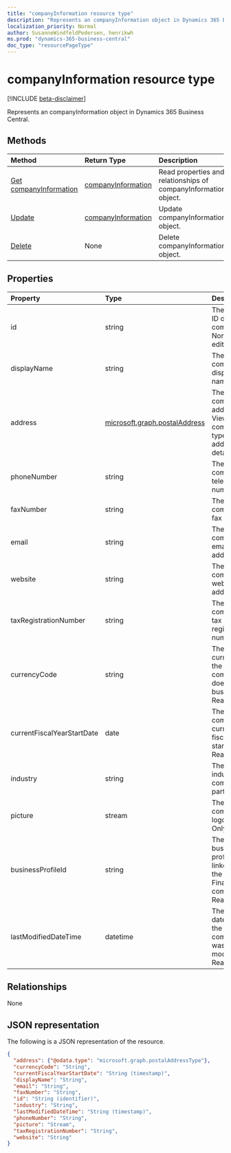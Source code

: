 ```yaml
---
title: "companyInformation resource type"
description: "Represents an companyInformation object in Dynamics 365 Business Central."
localization_priority: Normal
author: SusanneWindfeldPedersen, henrikwh
ms.prod: "dynamics-365-business-central"
doc_type: "resourcePageType"
---
```


# companyInformation resource type

[!INCLUDE [beta-disclaimer](../../includes/beta-disclaimer.md)]

Represents an companyInformation object in Dynamics 365 Business Central.

## Methods

| Method       | Return Type | Description |
|:-------------|:------------|:------------|
| [Get companyInformation](../api/dynamics-companyinformation-get.md) | [companyInformation](dynamics-companyinformation.md) | Read properties and relationships of companyInformation object. |
| [Update](../api/dynamics-companyinformation-update.md) | [companyInformation](dynamics-companyinformation.md) | Update companyInformation object. |
| [Delete](../api/dynamics-companyinformation-delete.md) | None | Delete companyInformation object. |

## Properties

| Property	   | Type	   |Description                           |
|:-------------|:--------|:-------------------------------------|
|id            |string|The unique ID of the company. Non-editable.|
|displayName   |string   |The company's display name.           |
|address       |[microsoft.graph.postalAddress](../resources/dynamics-complextypes.md)|The company's address. View the complex type for additional detail.|
|phoneNumber   |string   |The company's telephone number.       |
|faxNumber     |string   |The company's fax number.             |
|email         |string   |The company's email address.          |
|website       |string   |The company's website address.        |
|taxRegistrationNumber|string|The company's tax registration number.|
|currencyCode  |string   |The currency the company does business in. Read-Only.|
|currentFiscalYearStartDate|date|The company's current fiscal year start date. Read-Only.|
|industry      |string   |The industry the company is part of.  |
|picture       |stream   |The company logo. Read-Only.          |
|businessProfileId|string|The business profile ID linked to the Financials company. Read-Only.|
|lastModifiedDateTime|datetime|The last datetime the company was modified. Read-Only.|  

## Relationships

None

## JSON representation

The following is a JSON representation of the resource.

<!-- {
  "blockType": "resource",
  "optionalProperties": [

  ],
  "@odata.type": "microsoft.graph.companyInformation",
  "baseType": "",
  "keyProperty": "id"
}-->

```json
{
  "address": {"@odata.type": "microsoft.graph.postalAddressType"},
  "currencyCode": "String",
  "currentFiscalYearStartDate": "String (timestamp)",
  "displayName": "String",
  "email": "String",
  "faxNumber": "String",
  "id": "String (identifier)",
  "industry": "String",
  "lastModifiedDateTime": "String (timestamp)",
  "phoneNumber": "String",
  "picture": "Stream",
  "taxRegistrationNumber": "String",
  "website": "String"
}
```

<!-- uuid: 16cd6b66-4b1a-43a1-adaf-3a886856ed98
2019-02-04 14:57:30 UTC -->
<!-- {
  "type": "#page.annotation",
  "description": "companyInformation resource",
  "keywords": "",
  "section": "documentation",
  "tocPath": ""
}-->